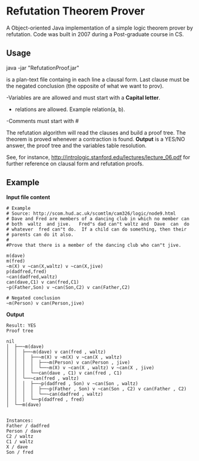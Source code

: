 # Refutation Theorem Prover
A Object-oriented Java implementation of a simple logic theorem prover by refutation.
Code was built in 2007 during a Post-graduate course in CS.

## Usage
java -jar "RefutationProof.jar" <filename>

<filename> is a plan-text file containg in each line a clausal form. Last clause must be the negated conclusion (the opposite of what we want to prov). 

-Variables are are allowed and must start with a **Capital letter**.

- relations are allowed. Example relation(a, b).

-Comments must start with #

The refutation algorithm will read the clauses and build a proof tree. The theorem is proved whenever a contraction is found.
**Output** is a YES/NO answer, the proof tree and the variables table resolution. 

See, for instance, http://intrologic.stanford.edu/lectures/lecture_06.pdf for further reference on clausal form and refutation proofs.

## Example

**Input file content**
```
# Example
# Source: http://scom.hud.ac.uk/scomtlm/cam326/logic/node9.html
# Dave and Fred are members of a dancing club in which no member can 
# both  waltz  and jive.   Fred"s dad can"t waltz and  Dave  can  do 
# whatever  fred can"t do.  If a child can do something, then their 
# parents can do it also.
#
#Prove that there is a member of the dancing club who can"t jive.

m(dave)
m(fred)
~m(X) v ~can(X,waltz) v ~can(X,jive)
p(dadfred,fred)       
~can(dadfred,waltz)
can(dave,C1) v can(fred,C1) 
~p(Father,Son) v ~can(Son,C2) v can(Father,C2)

# Negated conclusion
~m(Person) v can(Person,jive)
```

**Output**
```
Result: YES
Proof tree

nil
│  ├──~m(dave)
│  │  ├──~m(dave) v can(fred , waltz)
│  │  │  ├──~m(X) v ~m(X) v ~can(X , waltz)
│  │  │  │  ├──~m(Person) v can(Person , jive)
│  │  │  │  └──~m(X) v ~can(X , waltz) v ~can(X , jive)
│  │  │  └──can(dave , C1) v can(fred , C1)
│  │  └──~can(fred , waltz)
│  │  │  ├──~p(dadfred , Son) v ~can(Son , waltz)
│  │  │  │  ├──~p(Father , Son) v ~can(Son , C2) v can(Father , C2)
│  │  │  │  └──~can(dadfred , waltz)
│  │  │  └──p(dadfred , fred)
│  └──m(dave)


Instances:
Father / dadfred
Person / dave
C2 / waltz
C1 / waltz
X / dave
Son / fred
```
